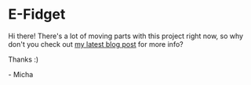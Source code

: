 # E-Fidget

Hi there! There's a lot of moving parts with this project right now,
so why don't you check out [my latest blog post](https://2231puppy.tech/posts/projects/e-fidget/update-3/)
for more info?

Thanks :)

\- Micha
